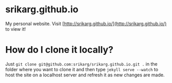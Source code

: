 srikarg.github.io
=================

My personal website. Visit [http://srikarg.github.io/](http://srikarg.github.io/) to view it!

# How do I clone it locally?

Just `git clone git@github.com:srikarg/srikarg.github.io.git .` in the folder where you want to clone it and then type `jekyll serve --watch` to host the site on a localhost server and refresh it as new changes are made.
